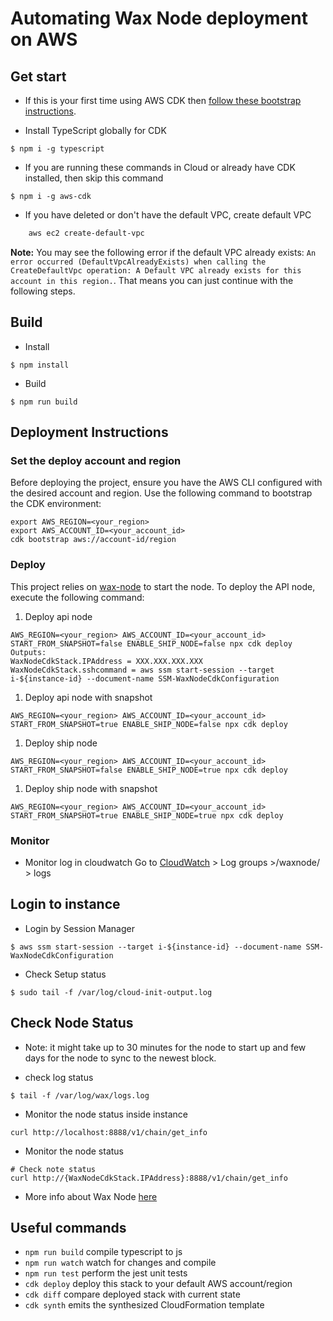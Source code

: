 # Automating Wax Node deployment on AWS
## Get start
- If this is your first time using AWS CDK then [follow these bootstrap instructions](https://docs.aws.amazon.com/cdk/v2/guide/bootstrapping.html).

- Install TypeScript globally for CDK
```
$ npm i -g typescript
```
- If you are running these commands in Cloud or already have CDK installed, then skip this command
```
$ npm i -g aws-cdk
```

- If you have deleted or don't have the default VPC, create default VPC

```bash
    aws ec2 create-default-vpc
   ```

   **Note:** You may see the following error if the default VPC already exists: `An error occurred (DefaultVpcAlreadyExists) when calling the CreateDefaultVpc operation: A Default VPC already exists for this account in this region.`. That means you can just continue with the following steps.

## Build
- Install
```
$ npm install
```

- Build
```
$ npm run build
```

## Deployment Instructions
### Set the deploy account and region
Before deploying the project, ensure you have the AWS CLI configured with the desired account and region. Use the following command to bootstrap the CDK environment:
```
export AWS_REGION=<your_region> 
export AWS_ACCOUNT_ID=<your_account_id>
cdk bootstrap aws://account-id/region
```

### Deploy
This project relies on [wax-node](https://github.com/worldwide-asset-exchange/wax-node) to start the node. To deploy the API node, execute the following command:
1. Deploy api node
```
AWS_REGION=<your_region> AWS_ACCOUNT_ID=<your_account_id> START_FROM_SNAPSHOT=false ENABLE_SHIP_NODE=false npx cdk deploy
Outputs:
WaxNodeCdkStack.IPAddress = XXX.XXX.XXX.XXX
WaxNodeCdkStack.sshcommand = aws ssm start-session --target i-${instance-id} --document-name SSM-WaxNodeCdkConfiguration
```
1. Deploy api node with snapshot
```
AWS_REGION=<your_region> AWS_ACCOUNT_ID=<your_account_id> START_FROM_SNAPSHOT=true ENABLE_SHIP_NODE=false npx cdk deploy
```
1. Deploy ship node
```
AWS_REGION=<your_region> AWS_ACCOUNT_ID=<your_account_id> START_FROM_SNAPSHOT=false ENABLE_SHIP_NODE=true npx cdk deploy
```
1. Deploy ship node with snapshot
```
AWS_REGION=<your_region> AWS_ACCOUNT_ID=<your_account_id> START_FROM_SNAPSHOT=true ENABLE_SHIP_NODE=true npx cdk deploy
```

### Monitor
- Monitor log in cloudwatch
Go to [CloudWatch](https://console.aws.amazon.com/cloudwatch) > Log groups >/waxnode/ > logs

## Login to instance
- Login by Session Manager
```
$ aws ssm start-session --target i-${instance-id} --document-name SSM-WaxNodeCdkConfiguration
```
- Check Setup status
```
$ sudo tail -f /var/log/cloud-init-output.log
```

## Check Node Status
* Note: it might take up to 30 minutes for the node to start up and few days for the node to sync to the newest block.
- check log status
```
$ tail -f /var/log/wax/logs.log
```
- Monitor the node status inside instance
```
curl http://localhost:8888/v1/chain/get_info
```
- Monitor the node status
```
# Check note status
curl http://{WaxNodeCdkStack.IPAddress}:8888/v1/chain/get_info
```
- More info about Wax Node [here](https://github.com/worldwide-asset-exchange/wax-node/)

## Useful commands
* `npm run build`   compile typescript to js
* `npm run watch`   watch for changes and compile
* `npm run test`    perform the jest unit tests
* `cdk deploy`      deploy this stack to your default AWS account/region
* `cdk diff`        compare deployed stack with current state
* `cdk synth`       emits the synthesized CloudFormation template
